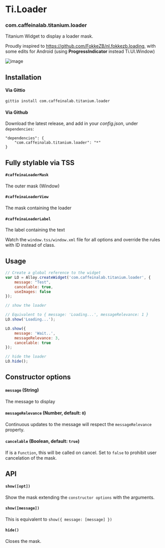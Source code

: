 # Ti.Loader

### com.caffeinalab.titanium.loader

Titanium Widget to display a loader mask.

Proudly inspired to https://github.com/FokkeZB/nl.fokkezb.loading, with some edits for Android (using **ProgressIndicator** instead Ti.UI.Window)

![image](http://cl.ly/image/2p052S2J472G/10.jpg)


## Installation

#### Via Gittio

```
gittio install com.caffeinalab.titanium.loader
```

#### Via Github

Download the latest release, and add in your *config.json*, under `dependencies`:

```
"dependencies": {
    "com.caffeinalab.titanium.loader": "*"
}
```

## Fully stylable via TSS

#### `#caffeinaLoaderMask`

The outer mask (Window)

#### `#caffeinaLoaderView`

The mask containing the loader

#### `#caffeinaLoaderLabel`

The label containing the text

Watch the `window.tss/window.xml` file for all options and override the rules with ID instead of class.

## Usage

```javascript
// Create a global reference to the widget
var LO = Alloy.createWidget('com.caffeinalab.titanium.loader', {
	message: "Test",
	cancelable: true,
	useImages: false
});

// show the loader

// Equivalent to { message: 'Loading...', messageRelevance: 1 }
LO.show('Loading...');

LO.show({
	message: 'Wait..',
	messageRelevance: 3,
	cancelable: true
});

// hide the loader
LO.hide();

```

## Constructor options

#### `message` (String)
The message to display

#### `messageRelevance` (Number, default: `0`)
Continuous updates to the message will respect the `messageRelevance` property.

#### `cancelable` (Boolean, default: `true`)
If is a `Function`, this will be called on cancel. 
Set to `false` to prohibit user cancelation of the mask.

## API

#### `show([opt]) `
Show the mask extending the `constructor options` with the arguments.

#### `show([message])`
This is equivalent to `show({ message: [message] })`

#### `hide()`

Closes the mask.

